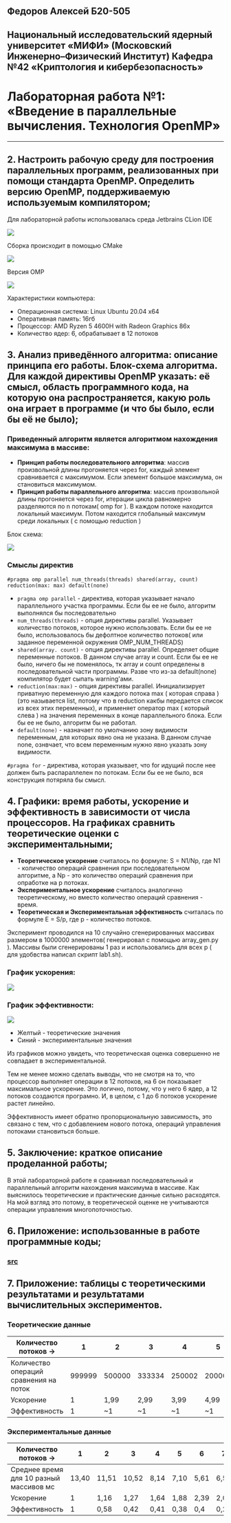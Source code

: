 ## Федоров Алексей Б20-505
## Национальный исследовательский ядерный университет «МИФИ» (Московский Инженерно–Физический Институт) Кафедра №42 «Криптология и кибербезопасность»
# Лабораторная работа №1: «Введение в параллельные вычисления. Технология OpenMP»

---
## 2. Настроить рабочую среду для построения параллельных программ, реализованных при помощи стандарта OpenMP. Определить версию OpenMP, поддерживаемую используемым компилятором;

Для лабораторной работы использовалась среда Jetbrains CLion IDE

![](images/clion.png)

Сборка происходит в помощью CMake

![](images/CMakeLists.png)

Версия OMP

![](images/ompversion.png)

Характеристики компьютера:
- Операционная система: Linux Ubuntu 20.04 x64
- Оперативная память: 16гб
- Процессор: AMD Ryzen 5 4600H with Radeon Graphics 86x
- Количество ядер: 6, обрабатывает в 12 потоков

## 3. Анализ приведённого алгоритма: описание принципа его работы. Блок-схема алгоритма. Для каждой директивы OpenMP указать: её смысл, область программного кода, на которую она распространяется, какую роль она играет в программе (и что бы было, если бы её не было);

### Приведенный алгоритм является алгоритмом нахождения максимума в массиве:

- **Принцип работы последовательного алгоритма**: массив произвольной длины прогоняется через for, каждый элемент сравнивается с максимумом. Если элемент большое максимума, он становиться максимумом. 
- **Принцип работы параллельного алгоритма**: массив произвольной длины прогоняется через for, итерации цикла равномерно разделяются по n потокам( omp for ). В каждом потоке находится локальный максимум. Потом находится глобальный максимум среди локальных ( с помощью reduction )

Блок схема:

![](images/block-scheme.png)

### Смыслы директив

`#pragma omp parallel num_threads(threads) shared(array, count) reduction(max: max) default(none)`

- `pragma omp parallel` - директива, которая указывает начало параллельного участка программы. Если бы ее не было, алгоритм выполнялся бы последовательно
- `num_threads(threads)` - опция директивы parallel. Указывает количество потоков, которое нужно использовать. Если бы ее не было, использовалось бы дефолтное количество потоков( или заданное переменной окружения OMP_NUM_THREADS)
- `shared(array. count)` -  опция директивы parallel. Определяет общие переменные потоков. В данном случае array и count. Если бы ее не было, ничего бы не поменялось, тк array и count определены в последовательной части программы. Разве что из-за default(none) компилятор будет сыпать warning'ами.
- `reduction(max:max)` - опция директивы parallel. Инициализирует приватную переменную для каждого потока max ( которая справа )(это называется list, потому что в reduction какбы передается список из всех этих переменных), и применяет оператор max ( который слева ) на значения переменных в конце параллельного блока. Если бы ее не было, алгоритм бы не работал.
- `default(none)` - назначает по умолчанию зону видимости переменным, для которых явно она не указана. В данном случае none, ознвчает, что всем переменным нужно явно указать зону видимости.

`#pragma for` - директива, которая указывает, что for идущий после нее должен быть распараллелен по потокам. Если бы ее не было, вся конструкция потяряла бы смысл.

## 4. Графики: время работы, ускорение и эффективность в зависимости от числа процессоров. На графиках сравнить теоретические оценки с экспериментальными;

- **Теоретическое ускорение** считалось по формуле: S = N1/Np,  где N1 - количество операций сравнения при последовательном алгоритме, а Np - это количество операций сравнения при опработке на p потоках.
- **Экспериментальное ускорение** считалось аналогично теоретическому, но вместо количество операций сравнения - время.
- **Теоретическая и Экспериментальная эффективность** считалась по формуле E = S/p, где p - количество потоков.

Эксперимент проводился на 10 случайно сгенерированных массивах размером в 1000000 элементов( генерировал с помощью array_gen.py ). Массивы были сгенерированы 1 раз и использовались для всех p ( для удобвства написал скрипт lab1.sh).

### График ускорения:

![](images/acceleration.png)


### График эффективности:

![](images/efficiency.png)

- Желтый - теоретические значения
- Синий - экспериментальные значения

Из графиков можно увидеть, что теоретическая оценка совершенно не совпадает в экспериментальной.

Тем не менее можно сделать выводы, что не смотря на то, что процессор выполняет операции в 12 потоков, на 6 он показывает максимальное ускорение. Это логично, потому, что у него 6 ядер, а 12 потоков создаются програмно. И, в целом, с 1 до 6 потоков ускорение растет линейно.

Эффективность имеет обратно пропорциональную зависимость, это связано с тем, что с добавлением нового потока, операций управления потоками становиться больше.

## 5. Заключение: краткое описание проделанной работы;

В этой лабораторной работе я сравнивал последовательный и параллельный алгоритм нахождения максимума в массиве. Как выяснилось теоретические и практические данные сильно расходятся. На мой взгляд это потому, в теоретической оценке не учитываются операции управления многопоточностью.

## 6. Приложение: использованные в работе программные коды;

### [src](https://github.com/ullibniss/parallel-programming-22-23/tree/master/lab1)

## 7. Приложение: таблицы с теоретическими результатами и результатами вычислительных экспериментов.

### Теоретические данные

Количество потоков ->| 1      | 2      | 3      | 4      | 5      | 6      | 7      | 8      | 9      | 10     | 11    |12
---|--------|--------|--------|--------|--------|--------|--------|--------|--------|--------|-------|---
Количество операций сравнения на поток | 999999 | 500000 | 333334 | 250002 | 200003 | 166670 | 142862 | 125007 | 111118 | 100008 | 90919 | 83344
Ускорение | 1      | 1,99   | 2,99   | 3,99   | 4,99   | 5,99   | 6,99   | 7,99   | 8,99   | 9,99   | 10,99 | 11,99
Эффективность | 1      | ~1     | ~1     | ~1     | ~1     | ~1     | ~1     | ~1     | ~1     | ~1     | ~1    | ~1

### Экспериментальные данные

Количество потоков ->| 1 |2|3|4|5| 6    |7|8|9|10| 11   |12
---|---|---|---|---|---|------|---|---|---|---|------|---
Среднее время для 10 разный массивов мс | 13,40 | 11,51 | 10,52 | 8,14 | 7,10 | 5,61 | 6,56 | 5,70 | 5,92 | 5,71 | 7,80 | 7,89
Ускорение | 1 |  1,16 | 1,27 | 1,64 | 1,88 | 2,39 | 2,04 | 2,35 | 2,26 | 2,35 | 1,72 | 1,7
Эффективность | 1 | 0,58 | 0,42 | 0,41 | 0,38 | 0,4 | 0,29 | 0,29 | 0,25 | 0,24 | 0,16 | 0,14